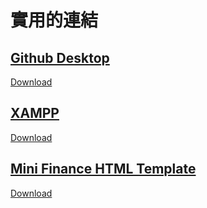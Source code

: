 # 實用的連結

## [Github Desktop](https://desktop.github.com/)

[Download](https://central.github.com/deployments/desktop/desktop/latest/win32)

## [XAMPP](https://www.apachefriends.org/)

[Download](https://www.apachefriends.org/zh_tw/download.html)

## [Mini Finance HTML Template](https://www.tooplate.com/view/2135-mini-finance)
  [Download](https://www.tooplate.com/download/2135_mini_finance)